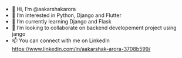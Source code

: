 - 👋 Hi, I’m @aakarshakarora
- 👀 I’m interested in Python, Django and Flutter
- 🌱 I’m currently learning Django and Flask
- 💞️ I’m looking to collaborate on backend developement project using jango
- 📫 You can connect with me on LinkedIn  https://www.linkedin.com/in/aakarshak-arora-3708b599/


